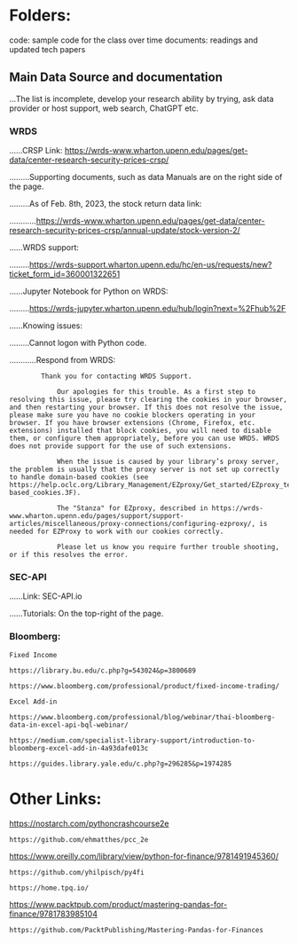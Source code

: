 # Folders:
code: sample code for the class over time
documents: readings and updated tech papers

## Main Data Source and documentation
...The list is incomplete, develop your research ability by trying, ask data provider or host support, web search, ChatGPT etc.

### WRDS

......CRSP Link: https://wrds-www.wharton.upenn.edu/pages/get-data/center-research-security-prices-crsp/

.........Supporting documents, such as data Manuals are on the right side of the page.

.........As of Feb. 8th, 2023, the stock return data link:

............https://wrds-www.wharton.upenn.edu/pages/get-data/center-research-security-prices-crsp/annual-update/stock-version-2/

......WRDS support: 

.........https://wrds-support.wharton.upenn.edu/hc/en-us/requests/new?ticket_form_id=360001322651

......Jupyter Notebook for Python on WRDS:

.........https://wrds-jupyter.wharton.upenn.edu/hub/login?next=%2Fhub%2F

......Knowing issues:

.........Cannot logon with Python code.

............Respond from WRDS: 

            Thank you for contacting WRDS Support.
 
                Our apologies for this trouble. As a first step to resolving this issue, please try clearing the cookies in your browser, and then restarting your browser. If this does not resolve the issue, please make sure you have no cookie blockers operating in your browser. If you have browser extensions (Chrome, Firefox, etc. extensions) installed that block cookies, you will need to disable them, or configure them appropriately, before you can use WRDS. WRDS does not provide support for the use of such extensions.
                
                When the issue is caused by your library’s proxy server, the problem is usually that the proxy server is not set up correctly to handle domain-based cookies (see https://help.oclc.org/Library_Management/EZproxy/Get_started/EZproxy_technical_details#What_about_domain-based_cookies.3F).
                
                The "Stanza" for EZproxy, described in https://wrds-www.wharton.upenn.edu/pages/support/support-articles/miscellaneous/proxy-connections/configuring-ezproxy/, is needed for EZProxy to work with our cookies correctly. 
                
                Please let us know you require further trouble shooting, or if this resolves the error.
### SEC-API

......Link: 
        SEC-API.io

......Tutorials: On the top-right of the page.

### Bloomberg:

    Fixed Income

    https://library.bu.edu/c.php?g=543024&p=3800689

    https://www.bloomberg.com/professional/product/fixed-income-trading/
    
    Excel Add-in
    
    https://www.bloomberg.com/professional/blog/webinar/thai-bloomberg-data-in-excel-api-bql-webinar/
    
    https://medium.com/specialist-library-support/introduction-to-bloomberg-excel-add-in-4a93dafe013c
    
    https://guides.library.yale.edu/c.php?g=296285&p=1974285

# Other Links:


https://nostarch.com/pythoncrashcourse2e

    https://github.com/ehmatthes/pcc_2e

https://www.oreilly.com/library/view/python-for-finance/9781491945360/

    https://github.com/yhilpisch/py4fi

    https://home.tpq.io/

https://www.packtpub.com/product/mastering-pandas-for-finance/9781783985104

    https://github.com/PacktPublishing/Mastering-Pandas-for-Finances
    

    
